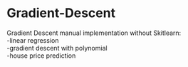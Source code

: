 # Gradient-Descent
Gradient Descent manual implementation without Skitlearn:<br/>
-linear regression <br/>
-gradient descent with polynomial<br/>
-house price prediction 
